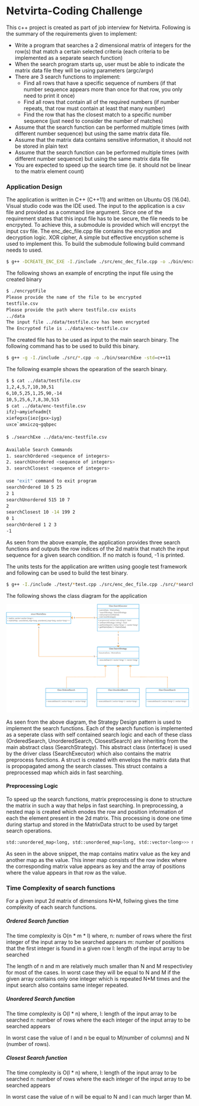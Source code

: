 # Netvirta-Coding Challenge

This c++ project is created as part of job interview for Netvirta.
Following is the summary of the requirements given to implement:
- Write a program that searches a 2 dimensional matrix of integers for the row(s) that match a certain selected criteria (each criteria to be implemented as a separate search function)
- When the search program starts up, user must be able to indicate the matrix data file they will be using parameters (argc/argv)
- There are 3 search functions to implement:
    - Find all rows that have a specific sequence of numbers (if that number sequence appears more than once for that row, you only need to print it once)
    - Find all rows that contain all of the required numbers (if number repeats, that row must contain at least that many number)
    - Find the row that has the closest match to a specific number sequence (just need to consider the number of matches)
- Assume that the search function can be performed multiple times (with different number sequence) but using the same matrix data file.
- Assume that the matrix data contains sensitive information, it should not be stored in plain text
- Assume that the search function can be performed multiple times (with different number sequence) but using the same matrix data file
- You are expected to speed up the search time (ie. it should not be linear to the matrix element count)

### Application Design
The application is written in C++ (C++11) and written on Ubuntu OS (16.04). Visual studio code was the IDE used.
The input to the application is a csv file and provided as a command line argument. Since one of the requirement states that this input file has to be secure, the file needs to be encrpyted. To achieve this, a submodule is provided which will encrpyt the input csv file. 
The enc_dec_file.cpp file contains the encryption and decryption logic. XOR cipher, A simple but effective encyption scheme is used to implement this. To build the submodule following build command needs to used. 
```sh
$ g++ -DCREATE_ENC_EXE -I./include ./src/enc_dec_file.cpp -o ./bin/encryptFile -std=c++11
```
The following shows an example of encrpting the input file using the created binary
```sh
$ ./encryptFile
Please provide the name of the file to be encrypted
testfile.csv
Please provide the path where testfile.csv exists
../data
The input file ../data/testfile.csv has been encrypted
The Encrypted file is ../data/enc-testfile.csv
```
The created file has to be used as input to the main search binary. The following command has to be used to build this binary.
```sh
$ g++ -g -I./include ./src/*.cpp -o ./bin/searchExe -std=c++11
```
The following example shows the opearation of the search binary.
```sh
$ $ cat ../data/testfile.csv
1,2,4,5,7,10,30,51
6,10,5,25,1,25,90,-14
10,5,25,6,7,8,30,515
$ cat ../data/enc-testfile.csv
ifz}~amyiefeadm{t
xiefegxs{iez{gxx~iyg}
uxce`amxiczq~gqbpec

$ ./searchExe ../data/enc-testfile.csv

Available Search Commands
1. searchOrdered <sequence of integers>
2. searchUnordered <sequence of integers>
3. searchClosest <sequence of integers>

use "exit" command to exit program
searchOrdered 10 5 25
2 1
searchUnordered 515 10 7
2
searchClosest 10 -14 199 2
0 1 
searchOrdered 1 2 3
-1
```

As seen from the above example, the application provides three search functions and outputs the row indices of the 2d matrix that match the input sequence for a given search condition. If no match is found, -1 is printed.

The units tests for the application are written using google test framework and following can be used to build the test binary. 
```sh
$ g++ -I./include ./test/*test.cpp ./src/enc_dec_file.cpp ./src/*search*.cpp -o bin/testExe -lpthread -lgtest -lgmock -lgtest_main -std=c++11
```

The following shows the class diagram for the application
<p align="center">
  <img src="class_diagram.png" alt="Pages"/>
</p>

As seen from the above diagram, the Strategy Design pattern is used to implement the search functions. Each of the search function is implemented as a seperate class with self contained search logic and each of these class (OrderedSearch, UnorderedSearch, ClosestSearch) are inheriting from the main abstract class (SearchStrategy). This abstract class (interface) is used by the driver class (SearchExecutor) which also contains the matrix preprocess functions. A struct is created with envelops the matrix data that is propopagated among the search classes. This struct contains a preprocessed map which aids in fast searching.

#### Preprocessing Logic

To speed up the search functions, matrix preprocessing is done to structure the matrix in such a way that helps in fast searching. In preprocessing, a nested map is created which enodes the row and position information of each the element present in the 2d matrix. This processing is done one time during startup and stored in the MatrixData struct to be used by target search operations.
```sh
std::unordered_map<long, std::unordered_map<long, std::vector<long>>> matrixmap;
```
As seen in the above snippet, the map contains matirx value as the key and another map as the value. This inner map consists of the row index where the corresponding matrix value appears as key and the array of positions where the value appears in that row as the value.

### Time Complexity of search functions
For a given input 2d matrix of dimensions N*M, follwing gives the time complexity of each search functions.
##### Ordered Search function
The time complexity is O(n * m * l) where,
n: number of rows where the first integer of the input array to be searched appears
m: number of positions that the first integer is found in a given row
l: length of the input array to be searched

The length of n and m are relatively much smaller than N and M respectivley for most of the cases. In worst case they will be equal to N and M if the given array contains only one integer which is repeated N*M times and the input search also contains same integer repeated.

##### Unordered Search function
The time complexity is O(l * n) where,
l: length of the input array to be searched
n: number of rows where the each integer of the input array to be searched appears

In worst case the value of l and n be equal to M(number of columns) and N (number of rows).

##### Closest Search function
The time complexity is O(l * n) where,
l: length of the input array to be searched
n: number of rows where the each integer of the input array to be searched appears

In worst case the value of n will be equal to N and l can much larger than M.


